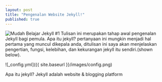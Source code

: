 ```yaml
---
layout: post
title: "Pengenalan Website Jekyll!"
published: true
---
```



![Mudah Belajar Jekyll #1]({{site.baseurl}}https://blog.omgmog.net/images/jekyll.png)
Tulisan ini merupakan tahap awal pengenalan Jekyll bagi pemula. Apa itu jekyll? pertanyaan ini mungkin menjadi hal pertama yang muncul dikepala anda, ditulisan ini saya akan menjelaskan pengertian, fungsi, kelebihan, dan kekurangan jekyll itu sendiri.(shown below).

![_config.yml]({{ site.baseurl }}/images/config.png)

Apa itu jekyll?
Jekyll adalah website & blogging platform
